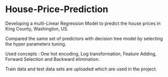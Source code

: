# House-Price-Prediction

Developing a multi-Linear Regression Model to predict the house prices in King County, Washington, US.

Compared the same set of predictors with decision tree model by selecting the hyper parameters tuning.

Used concepts : One hot encoding, Log transformation, Feature Adding, Forward Selection and Backward elimination.

Train data and test data sets are uploaded which are used in the project.
